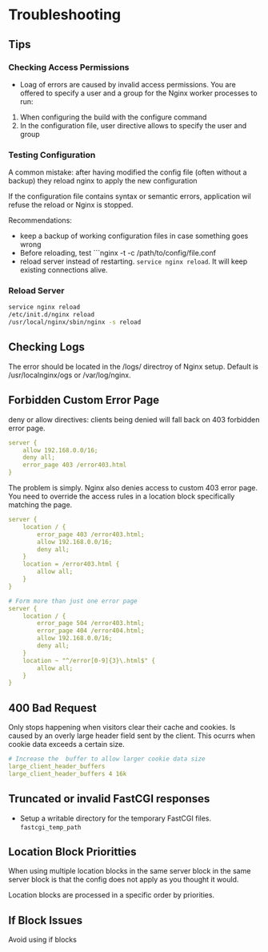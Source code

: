 # Troubleshooting

## Tips

### Checking Access Permissions

- Loag of errors are caused by invalid access permissions. You are offered to specify a user and a group for the Nginx worker processes to run:

1. When configuring the build with the configure command
2. In the configuration file, user directive allows to specify the user and group

### Testing Configuration

A common mistake: after having modified the config file (often without a backup) they reload nginx to apply the new configuration

If the configuration file contains syntax or semantic errors, application wil refuse the reload or Nginx is stopped.

Recommendations:

- keep a backup of working configuration files in case something goes wrong
- Before reloading, test ```nginx -t -c /path/to/config/file.conf
- reload server instead of restarting. ```service nginx reload```. It will keep existing connections alive.

### Reload Server

```sh
service nginx reload
/etc/init.d/nginx reload
/usr/local/nginx/sbin/nginx -s reload
```

## Checking Logs

The error should be located in the /logs/ directroy of Nginx setup. Default is /usr/localnginx/ogs or /var/log/nginx.

## Forbidden Custom Error Page

deny or allow directives: clients being denied will fall back on 403 forbidden error page.

```yaml
server {
    allow 192.168.0.0/16;
    deny all;
    error_page 403 /error403.html
}
```

The problem is simply. Nginx also denies access to custom 403 error page. You need to override the access rules in a location block specifically matching the page. 

```yaml
server {
    location / {
        error_page 403 /error403.html;
        allow 192.168.0.0/16;
        deny all;
    }
    location = /error403.html {
        allow all;
    }
}
```

```yaml
# Form more than just one error page
server {
    location / {
        error_page 504 /error403.html;
        error_page 404 /error404.html;
        allow 192.168.0.0/16;
        deny all;
    }
    location ~ "^/error[0-9]{3}\.html$" {
        allow all;
    }
}
```

## 400 Bad Request

Only stops happening when visitors clear their cache and cookies. Is caused by an overly large header field sent by the client. This ocurrs when cookie data exceeds a certain size. 

```yaml
# Increase the  buffer to allow larger cookie data size
large_client_header_buffers
large_client_header_buffers 4 16k
```

## Truncated or invalid FastCGI responses

- Setup a writable directory for the temporary FastCGI files. ```fastcgi_temp_path```

## Location Block Prioritties

When using multiple location blocks in the same server block in the same server block is that the config does not apply as you thought it would.

Location blocks are processed in a specific order by priorities.

## If Block Issues

Avoid using if blocks
